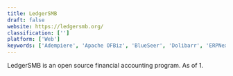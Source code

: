 ```yaml
---
title: LedgerSMB
draft: false 
website: https://ledgersmb.org/
classification: ['']
platform: ['Web']
keywords: ['Adempiere', 'Apache OFBiz', 'BlueSeer', 'Dolibarr', 'ERPNext', 'EasyErp', 'GnuCash', 'Metasfresh', 'MixERP', 'OCTO ERP', 'Odoo', 'Openbravo', 'ProMIS.ONE', 'Sage 50cloud', 'Scipio ERP', 'VIENNA Advantage', 'iDempiere', 'inoERP', 'webERP', 'xTuple PostBooks']
---
```

LedgerSMB is an open source financial accounting program. As of 1.